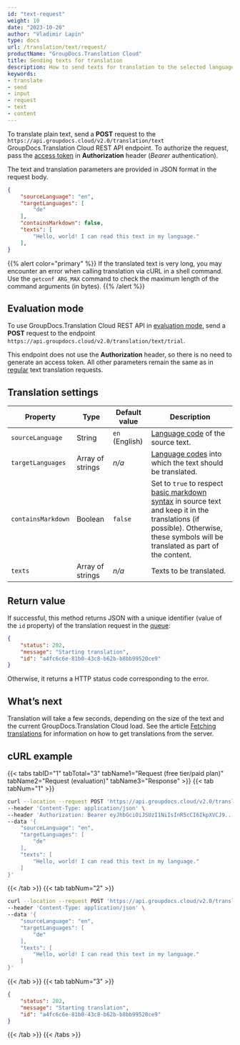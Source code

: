 ```yaml
---
id: "text-request"
weight: 10
date: "2023-10-20"
author: "Vladimir Lapin"
type: docs
url: /translation/text/request/
productName: "GroupDocs.Translation Cloud"
title: Sending texts for translation
description: How to send texts for translation to the selected languages.
keywords:
- translate
- send
- input
- request
- text
- content
---
```


To translate plain text, send a **POST** request to the `https://api.groupdocs.cloud/v2.0/translation/text` GroupDocs.Translation Cloud REST API endpoint. To authorize the request, pass the [access token](/translation/authorization/) in **Authorization** header (_Bearer_ authentication).

The text and translation parameters are provided in JSON format in the request body.

```json
{
	"sourceLanguage": "en",
	"targetLanguages": [
		"de"
	],
	"containsMarkdown": false,
	"texts": [
		"Hello, world! I can read this text in my language."
	],
}
```

{{% alert color="primary" %}} 
If the translated text is very long, you may encounter an error when calling translation via cURL in a shell command. Use the `getconf ARG_MAX` command to check the maximum length of the command arguments (in bytes).
{{% /alert %}}

## Evaluation mode

To use GroupDocs.Translation Cloud REST API in [evaluation mode](/translation/evaluation/), send a **POST** request to the endpoint `https://api.groupdocs.cloud/v2.0/translation/text/trial`.

This endpoint does not use the **Authorization** header, so there is no need to generate an access token. All other parameters remain the same as in [regular](/translation/subscription/) text translation requests.

## Translation settings

Property | Type | Default value | Description
-------- | ---- | ------------- | -----------
`sourceLanguage` | String | `en` (English) | [Language code](/translation/languages/) of the source text.
`targetLanguages` | Array of strings | _n/a_ | [Language codes](/translation/languages/) into which the text should be translated.
`containsMarkdown` | Boolean | `false` | Set to `true` to respect [basic markdown syntax](https://www.markdownguide.org/basic-syntax/) in source text and keep it in the translations (if possible). Otherwise, these symbols will be translated as part of the content.
`texts` | Array of strings | _n/a_ | Texts to be translated.

## Return value

If successful, this method returns JSON with a unique identifier (value of the `id` property) of the translation request in the [queue](/translation/workflow/):

```json
{
	"status": 202,
	"message": "Starting translation",
	"id": "a4fc6c6e-81b0-43c8-b62b-b8bb99520ce9"
}
```

Otherwise, it returns a HTTP status code corresponding to the error.

## What’s next

Translation will take a few seconds, depending on the size of the text and the current GroupDocs.Translation Cloud load. See the article [Fetching translations](/translation/text/fetch/) for information on how to get translations from the server.

## cURL example

{{< tabs tabID="1" tabTotal="3" tabName1="Request (free tier/paid plan)" tabName2="Request (evaluation)" tabName3="Response" >}}
{{< tab tabNum="1" >}}
```bash
curl --location --request POST 'https://api.groupdocs.cloud/v2.0/translation/text' \
--header 'Content-Type: application/json' \
--header 'Authorization: Bearer eyJhbGciOiJSUzI1NiIsInR5cCI6IkpXVCJ9...UV1hLfgNCSQ4VKGCOA' \
--data '{
	"sourceLanguage": "en",
	"targetLanguages": [
		"de"
	],
	"texts": [
		"Hello, world! I can read this text in my language."
	]
}'
```
{{< /tab >}}
{{< tab tabNum="2" >}}
```bash
curl --location --request POST 'https://api.groupdocs.cloud/v2.0/translation/text/trial' \
--header 'Content-Type: application/json' \
--data '{
	"sourceLanguage": "en",
	"targetLanguages": [
		"de"
	],
	"texts": [
		"Hello, world! I can read this text in my language."
	]
}'
```
{{< /tab >}}
{{< tab tabNum="3" >}}
```json
{
	"status": 202,
	"message": "Starting translation",
	"id": "a4fc6c6e-81b0-43c8-b62b-b8bb99520ce9"
}
```
{{< /tab >}}
{{< /tabs >}}
